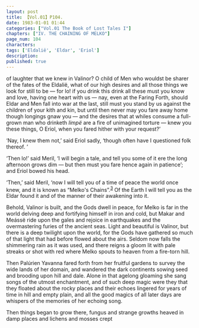 ```yaml
---
layout: post
title: 【Vol.01】P104.
date: 1983-01-01 01:44
categories: ["Vol.01 The Book of Lost Tales I"]
chapters: ["IV. THE CHAINING OF MELKO"]
page_num: 104
characters: 
tags: ['Eldalië', 'Eldar', 'Eriol']
description: 
published: true
---
```


<p style="text-indent: 0;">
of laughter that we knew in Valinor? O child of Men who wouldst be sharer of the fates of the Eldalië, what of our high desires and all those things we look for still to be — for lo! if you drink this drink all these must you know and love, having one heart with us — nay, even at the Faring Forth, should Eldar and Men fall into war at the last, still must you stand by us against the children of your kith and kin, but until then never may you fare away home though longings gnaw you — and the desires that at whiles consume a full-grown man who drinketh <I>limpë</I> are a fire of unimagined torture — knew you these things, O Eriol, when you fared hither with your request?’
</p>

‘Nay, I knew them not,’ said Eriol sadly, ‘though often have I questioned folk thereof. ’

‘Then lo!’ said Meril, ‘I will begin a tale, and tell you some of it ere the long afternoon grows dim — but then must you fare hence again in patience’; and Eriol bowed his head.

‘Then,’ said Meril, ‘now I will tell you of a time of peace the world once knew, and it is known as “Melko's Chains”.<SUP>[3]({{site.baseurl}}/vol01-p114)</SUP> Of the Earth I will tell you as the Eldar found it and of the manner of their awakening into it.

Behold, Valinor is built, and the Gods dwell in peace, for Melko is far in the world delving deep and fortifying himself in iron and cold, but Makar and Meássë ride upon the gales and rejoice in earthquakes and the overmastering furies of the ancient seas. Light and beautiful is Valinor, but there is a deep twilight upon the world, for the Gods have gathered so much of that light that had before flowed about the airs. Seldom now falls the shimmering rain as it was used, and there reigns a gloom lit with pale streaks or shot with red where Melko spouts to heaven from a fire-torn hill.

Then Palúrien Yavanna fared forth from her fruitful gardens to survey the wide lands of her domain, and wandered the dark continents sowing seed and brooding upon hill and dale. Alone in that agelong gloaming she sang songs of the utmost enchantment, and of such deep magic were they that they floated about the rocky places and their echoes lingered for years of time in hill and empty plain, and all the good magics of all later days are whispers of the memories of her echoing song.

Then things began to grow there, fungus and strange growths heaved in damp places and lichens and mosses crept

